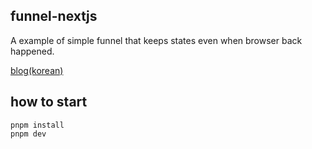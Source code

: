 ## funnel-nextjs

A example of simple funnel that keeps states even when browser back happened.

[blog(korean)](https://dev.classmethod.jp/articles/funnel_browser_back_safe)

## how to start

```
pnpm install
pnpm dev
```
